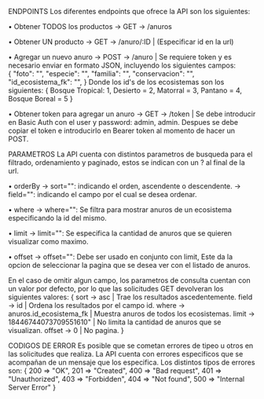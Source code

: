 ENDPOINTS
Los diferentes endpoints que ofrece la API son los siguientes:

• Obtener TODOS los productos -> GET -> /anuros

• Obtener UN producto -> GET -> /anuro/:ID | (Especificar id en la url)

• Agregar un nuevo anuro -> POST -> /anuro | Se requiere token y es necesario enviar en formato JSON, incluyendo los siguientes campos:  
    {
        "foto": "",
        "especie": "",
        "familia": "",
        "conservacion": "",
        "id_ecosistema_fk": "",
    }
Donde los id's de los ecosistemas son los siguientes:
    {
        Bosque Tropical: 1,
        Desierto = 2,
        Matorral = 3,
        Pantano = 4,
        Bosque Boreal = 5
    }

• Obtener token para agregar un anuro -> GET -> /token | Se debe introducir en Basic Auth con el user y password: admin, admin. Despues se debe copiar el token e introducirlo en Bearer token al momento de hacer un POST.

PARAMETROS
La API cuenta con distintos parametros de busqueda para el filtrado, ordenamiento y paginado, estos se indican con un ? al final de la url.

• orderBy -> sort="": indicando el orden, ascendente o descendente.
          -> field="": indicando el campo por el cual se desea ordenar. 

• where -> where="": Se filtra para mostrar anuros de un ecosistema especificando la id del mismo.

• limit -> limit="": Se especifica la cantidad de anuros que se quieren visualizar como maximo.

• offset -> offset="": Debe ser usado en conjunto con limit, Este da la opcion de seleccionar la pagina que se desea ver con el listado de anuros.

En el caso de omitir algun campo, los parametros de consulta cuentan con un valor por defecto, por lo que las solicitudes GET devolveran los siguientes valores:
    {
    sort -> asc | Trae los resultados ascedentemente.
    field -> id | Ordena los resultados por el campo id.
    where -> anuros.id_ecosistema_fk | Muestra anuros de todos los ecosistemas.
    limit -> 18446744073709551610" | No limita la cantidad de anuros que se visualizan.
    offset -> 0 | No pagina.
    }   

CODIGOS DE ERROR
Es posible que se cometan errores de tipeo u otros en las solicitudes que realiza. La API cuenta con errores especificos que se acompañan de un mensaje que los especifica. Los distintos tipos de errores son:
    {
    200 => "OK",
    201 => "Created",
    400 => "Bad request",
    401 => "Unauthorized",
    403 => "Forbidden",
    404 => "Not found",
    500 => "Internal Server Error"
    }